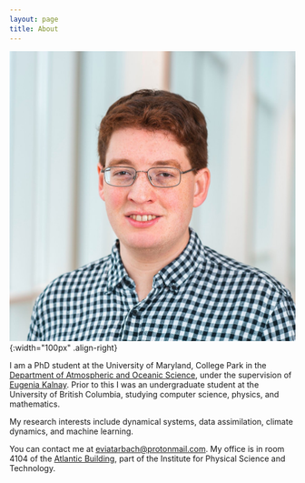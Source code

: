```yaml
---
layout: page
title: About
---
```

![Eviatar Bach](/assets/headshot.JPG){:width="100px" .align-right}

I am a PhD student at the University of Maryland, College Park in the <a href="https://www.atmos.umd.edu/">Department of Atmospheric and Oceanic Science</a>, under the supervision of <a href="http://www.atmos.umd.edu/~ekalnay/">Eugenia Kalnay</a>. Prior to this I was an undergraduate student at the University of British Columbia, studying computer science, physics, and mathematics.

My research interests include dynamical systems, data assimilation, climate dynamics, and machine learning.

You can contact me at [eviatarbach@protonmail.com](mailto:eviatarbach@protonmail.com). My office is in room 4104 of the <a href="https://www.google.com/maps/place/Atlantic+Building/@38.9910024,-76.9447471,17z/data=!3m1!4b1!4m5!3m4!1s0x89b7c6988b6256cf:0x3c2cb8d40a8d59c8!8m2!3d38.9909983!4d-76.9425531">Atlantic Building</a>, part of the Institute for Physical Science and Technology.
